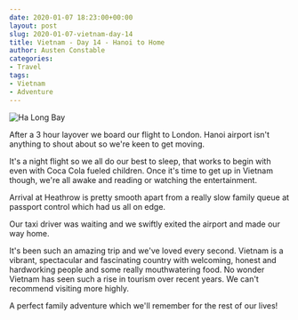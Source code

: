 ```yaml
---
date: 2020-01-07 18:23:00+00:00
layout: post
slug: 2020-01-07-vietnam-day-14
title: Vietnam - Day 14 - Hanoi to Home
author: Austen Constable
categories:
- Travel
tags:
- Vietnam
- Adventure
---
```


![Ha Long Bay](../images/2019/12/2019-12-28-IMG_5798.jpeg)

After a 3 hour layover we board our flight to London. Hanoi airport isn't anything to shout about so we're keen to get moving.

It's a night flight so we all do our best to sleep, that works to begin with even with Coca Cola fueled children. Once it's time to get up in Vietnam though, we're all awake and reading or watching the entertainment.

Arrival at Heathrow is pretty smooth apart from a really slow family queue at passport control which had us all on edge.

Our taxi driver was waiting and we swiftly exited the airport and made our way home.

It's been such an amazing trip and we've loved every second. Vietnam is a vibrant, spectacular and fascinating country with welcoming, honest and hardworking people and some really mouthwatering food. No wonder Vietnam has seen such a rise in tourism over recent years. We can't recommend visiting more highly.

A perfect family adventure which we'll remember for the rest of our lives!
